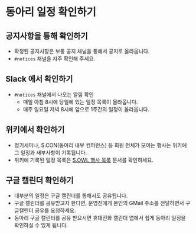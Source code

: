 # 동아리 일정 확인하기

## 공지사항을 통해 확인하기
- 확정된 공지사항은 보통 공지 채널을 통해서 공지로 올라옵니다.
- `#notices` 채널을 자주 확인해 주세요.

## Slack 에서 확인하기
- `#notices` 채널에서 나오는 알림 확인
    - 매일 아침 8시에 당일에 있는 일정 목록이 올라옵니다.
    - 매주 일요일 저녁 8시에 앞으로 1주간의 일정이 올라옵니다.

## 위키에서 확인하기
- 정기세미나, S.CON(동아리 내부 컨퍼런스) 등 회원 전체가 모이는 행사는 위키에 그 일정과 새부사항이 기록됩니다.
- 위키에 기록된 일정 목록은 [S.OWL 행사 목록](../../events/index.md) 문서를 확인하세요.

## 구글 캘린더 확인하기
- 대부분의 일정은 구글 캘린더를 통해서도 공유됩니다.
- 구글 캘린더를 공유받고자 한다면, 운영진에게 본인의 GMail 주소를 전달하면서 구글캘린더 공유를 요청하세요.
- 동아리 구글 캘린터를 공유 받으시면 휴대전화 캘린더 앱에서 쉽게 동아리 일정을 확인하실 수 있게 됩니다.
